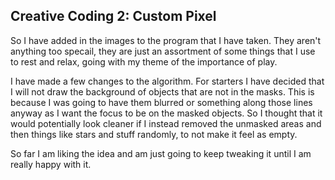 ## Creative Coding 2: Custom Pixel

So I have added in the images to the program that I have taken. They aren't anything too specail, they are just an assortment of some things that I use to rest and relax, going with my theme of the importance of play. 

I have made a few changes to the algorithm. For starters I have decided that I will not draw the background of objects that are not in the masks. This is because I was going to have them blurred or something along those lines anyway as I want the focus to be on the masked objects. So I thought that it would potentially look cleaner if I instead removed the unmasked areas and then things like stars and stuff randomly, to not make it feel as empty. 

So far I am liking the idea and am just going to keep tweaking it until I am really happy with it.